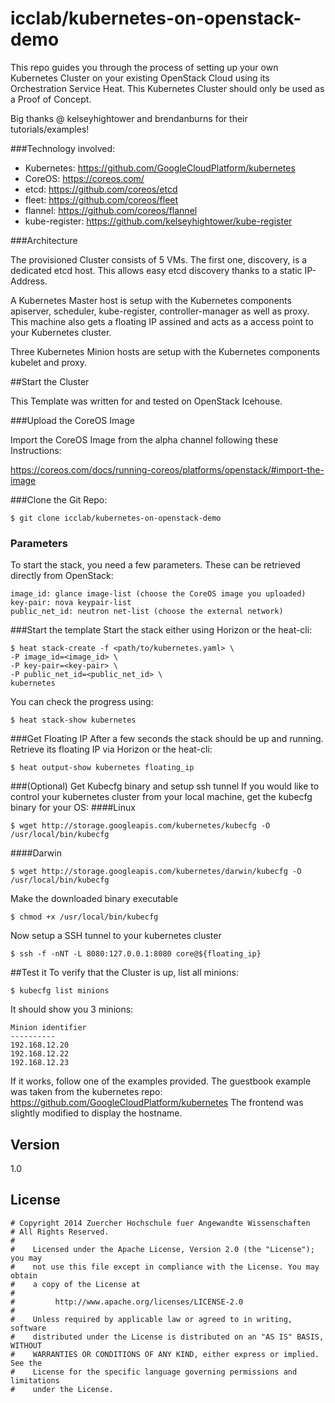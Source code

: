 icclab/kubernetes-on-openstack-demo
=========

This repo guides you through the process of setting up your own Kubernetes Cluster on your existing OpenStack Cloud using its Orchestration Service Heat. This Kubernetes Cluster should only be used as a Proof of Concept.

Big thanks @ kelseyhightower and brendanburns for their tutorials/examples!

###Technology involved:

* Kubernetes: https://github.com/GoogleCloudPlatform/kubernetes
* CoreOS: https://coreos.com/
* etcd: https://github.com/coreos/etcd
* fleet: https://github.com/coreos/fleet
* flannel: https://github.com/coreos/flannel
* kube-register: https://github.com/kelseyhightower/kube-register

###Architecture

The provisioned Cluster consists of 5 VMs. The first one, discovery, is a dedicated etcd host. This allows easy etcd discovery thanks to a static IP-Address.

A Kubernetes Master host is setup with the Kubernetes components apiserver, scheduler, kube-register, controller-manager as well as proxy. This machine also gets a floating IP assined and acts as a access point to your Kubernetes cluster.

Three Kubernetes Minion hosts are setup with the Kubernetes components kubelet and proxy.

##Start the Cluster

This Template was written for and tested on OpenStack Icehouse.

###Upload the CoreOS Image

Import the CoreOS Image from the alpha channel following these Instructions: 

https://coreos.com/docs/running-coreos/platforms/openstack/#import-the-image

###Clone the Git Repo:
```
$ git clone icclab/kubernetes-on-openstack-demo
```
### Parameters
To start the stack, you need a few parameters. These can be retrieved directly from OpenStack:


```
image_id: glance image-list (choose the CoreOS image you uploaded)
key-pair: nova keypair-list
public_net_id: neutron net-list (choose the external network)
```
###Start the template
Start the stack either using Horizon or the heat-cli:
```
$ heat stack-create -f <path/to/kubernetes.yaml> \
-P image_id=<image_id> \
-P key-pair=<key-pair> \
-P public_net_id=<public_net_id> \
kubernetes
```
You can check the progress using:
```
$ heat stack-show kubernetes
```
###Get Floating IP
After a few seconds the stack should be up and running. Retrieve its floating IP via Horizon or the heat-cli:

```
$ heat output-show kubernetes floating_ip
```

###(Optional) Get Kubecfg binary and setup ssh tunnel
If you would like to control your kubernetes cluster from your local machine, get the kubecfg binary for your OS:
####Linux
```
$ wget http://storage.googleapis.com/kubernetes/kubecfg -O /usr/local/bin/kubecfg
```
####Darwin
```
$ wget http://storage.googleapis.com/kubernetes/darwin/kubecfg -O /usr/local/bin/kubecfg
```
Make the downloaded binary executable
```
$ chmod +x /usr/local/bin/kubecfg
```

Now setup a SSH tunnel to your kubernetes cluster
```
$ ssh -f -nNT -L 8080:127.0.0.1:8080 core@${floating_ip}
```
##Test it
To verify that the Cluster is up, list all minions:
```
$ kubecfg list minions
```
It should show you 3 minions:
```
Minion identifier
----------
192.168.12.20
192.168.12.22
192.168.12.23
```
If it works, follow one of the examples provided.
The guestbook example was taken from the kubernetes repo:
https://github.com/GoogleCloudPlatform/kubernetes
The frontend was slightly modified to display the hostname.

Version
----

1.0



License
----
```
# Copyright 2014 Zuercher Hochschule fuer Angewandte Wissenschaften
# All Rights Reserved.
#
#    Licensed under the Apache License, Version 2.0 (the "License"); you may
#    not use this file except in compliance with the License. You may obtain
#    a copy of the License at
#
#         http://www.apache.org/licenses/LICENSE-2.0
#
#    Unless required by applicable law or agreed to in writing, software
#    distributed under the License is distributed on an "AS IS" BASIS, WITHOUT
#    WARRANTIES OR CONDITIONS OF ANY KIND, either express or implied. See the
#    License for the specific language governing permissions and limitations
#    under the License.
```

